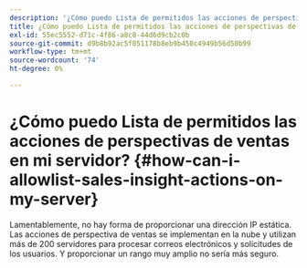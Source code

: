 ```yaml
---
description: '¿Cómo puedo Lista de permitidos las acciones de perspectivas de ventas en mi servidor? : Documentos de Marketo: documentación del producto'
title: ¿Cómo puedo Lista de permitidos las acciones de perspectivas de ventas en mi servidor?
exl-id: 55ec5552-d71c-4f86-a8c8-44d6d9cb2c0b
source-git-commit: d9b8b92ac5f051178b8eb9b450c4949b56d50b99
workflow-type: tm+mt
source-wordcount: '74'
ht-degree: 0%

---
```


# ¿Cómo puedo Lista de permitidos las acciones de perspectivas de ventas en mi servidor? {#how-can-i-allowlist-sales-insight-actions-on-my-server}

Lamentablemente, no hay forma de proporcionar una dirección IP estática. Las acciones de perspectiva de ventas se implementan en la nube y utilizan más de 200 servidores para procesar correos electrónicos y solicitudes de los usuarios. Y proporcionar un rango muy amplio no sería más seguro.
